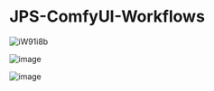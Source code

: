 # JPS-ComfyUI-Workflows

![iW91i8b](https://github.com/JPS-GER/JPS-ComfyUI-Workflows/assets/142158778/23ec4aa6-c23e-4e32-b458-a71c36e325f4)

![image](https://github.com/JPS-GER/JPS-ComfyUI-Workflows/assets/142158778/3dd36f03-6450-4f02-906c-b32a2ce6cd5d)

![image](https://github.com/JPS-GER/JPS-ComfyUI-Workflows/assets/142158778/cc812acf-a480-4859-9222-161ebd1d915f)


